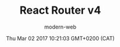 ---
title: React Router v4
slug: video-react-router4
date: Thu Mar 02 2017 10:21:03 GMT+0200 (CAT)
media-id: Vur2dAFZ4GE
kind: youtube
section: video
author: modern-web
---